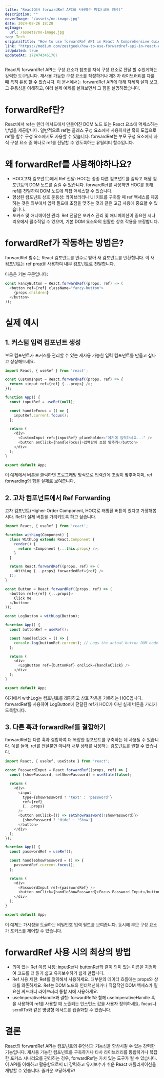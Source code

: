 ```yaml
---
title: "React에서 forwardRef API를 사용하는 방법(코드 있음)"
description: ""
coverImage: "/assets/no-image.jpg"
date: 2024-08-26 18:28
ogImage: 
  url: /assets/no-image.jpg
tag: Tech
originalTitle: "How to use forwardRef API in React A Comprehensive Guide with Real-Life Examples"
link: "https://medium.com/zestgeek/how-to-use-forwardref-api-in-react-a-comprehensive-guide-with-real-life-examples-6a3f33fe7ebd"
isUpdated: true
updatedAt: 1724743461707
---
```



React의 forwardRef API는 구성 요소가 참조를 자식 구성 요소로 전달 할 수있게하는 강력한 도구입니다. 재사용 가능한 구성 요소를 작성하거나 제3 자 라이브러리를 다룰 때 특히 유용 할 수 있습니다. 이 문서에서는 forwardRef API에 대해 자세히 살펴 보고, 그 유용성을 이해하고, 여러 실제 예제를 살펴보면서 그 힘을 설명하겠습니다.

# forwardRef란?

React에서 ref는 렌더 메서드에서 만들어진 DOM 노드 또는 React 요소에 액세스하는 방법을 제공합니다. 일반적으로 ref는 클래스 구성 요소에서 사용하지만 훅의 도입으로 ref를 함수 구성 요소에서도 사용할 수 있습니다. forwardRef는 부모 구성 요소에서 자식 구성 요소 중 하나로 ref를 전달할 수 있도록하는 유틸리티 함수입니다.

# 왜 forwardRef를 사용해야하나요?

<div class="content-ad"></div>

- HOC(고차 컴포넌트)에서 Ref 전달: HOC는 종종 다른 컴포넌트를 감싸고 해당 컴포넌트의 DOM 노드를 숨길 수 있습니다. forwardRef를 사용하면 HOC를 통해 ref를 전달하여 DOM 노드에 직접 액세스할 수 있습니다.
- 향상된 컴포넌트 상호 운용성: 라이브러리나 UI 키트를 구축할 때 ref 액세스를 제공하는 것은 외부에서 입력 필드에 초점을 맞추는 것과 같은 고급 사용에 중요할 수 있습니다.
- 포커스 및 애니메이션 관리: Ref 전달은 포커스 관리 및 애니메이션이 중요한 시나리오에서 필수적일 수 있으며, 기본 DOM 요소와의 원활한 상호 작용을 보장합니다.

# forwardRef가 작동하는 방법은?

forwardRef 함수는 React 컴포넌트를 인수로 받아 새 컴포넌트를 반환합니다. 이 새 컴포넌트는 ref prop을 사용하여 내부 컴포넌트로 전달합니다.

다음은 기본 구문입니다:

<div class="content-ad"></div>

```js
const FancyButton = React.forwardRef((props, ref) => (
  <button ref={ref} className="fancy-button">
    {props.children}
  </button>
));
```

# 실제 예시

## 1. 커스텀 입력 컴포넌트 생성

부모 컴포넌트가 포커스를 관리할 수 있는 재사용 가능한 입력 컴포넌트를 만들고 싶다고 상상해보세요.

<div class="content-ad"></div>

```js
import React, { useRef } from 'react';

const CustomInput = React.forwardRef((props, ref) => {
  return <input ref={ref} {...props} />;
});

function App() {
  const inputRef = useRef(null);

  const handleFocus = () => {
    inputRef.current.focus();
  };

  return (
    <div>
      <CustomInput ref={inputRef} placeholder="여기에 입력하세요..." />
      <button onClick={handleFocus}>입력란에 초점 맞추기</button>
    </div>
  );
}

export default App;
```

이 예제에서 버튼을 클릭하면 프로그래밍 방식으로 입력란에 초점이 맞추어지며, ref forwarding의 힘을 실제로 보여줍니다.

## 2. 고차 컴포넌트에서 Ref Forwarding

고차 컴포넌트(Higher-Order Component, HOC)로 래핑된 버튼이 있다고 가정해봅시다. Ref가 실제 버튼을 가리키도록 하고 싶습니다.


<div class="content-ad"></div>

```js
import React, { useRef } from 'react';

function withLog(Component) {
  class WithLog extends React.Component {
    render() {
      return <Component {...this.props} />;
    }
  }

  return React.forwardRef((props, ref) => (
    <WithLog {...props} forwardedRef={ref} />
  ));
}

const Button = React.forwardRef((props, ref) => (
  <button ref={ref} {...props}>
    Click me
  </button>
));

const LogButton = withLog(Button);

function App() {
  const buttonRef = useRef();

  const handleClick = () => {
    console.log(buttonRef.current); // Logs the actual button DOM node
  };

  return (
    <div>
      <LogButton ref={buttonRef} onClick={handleClick} />
    </div>
  );
}

export default App;
```

여기에서 withLog는 컴포넌트를 래핑하고 상호 작용을 기록하는 HOC입니다. forwardRef를 사용하여 LogButton에 전달된 ref가 HOC가 아닌 실제 버튼을 가리키도록합니다.

## 3. 다른 훅과 forwardRef를 결합하기

forwardRef는 다른 훅과 결합하여 더 복잡한 컴포넌트를 구축하는 데 사용될 수 있습니다. 예를 들어, ref를 전달뿐만 아니라 내부 상태를 사용하는 컴포넌트를 원할 수 있습니다.


<div class="content-ad"></div>

```js
import React, { useRef, useState } from 'react';

const PasswordInput = React.forwardRef((props, ref) => {
  const [showPassword, setShowPassword] = useState(false);

  return (
    <div>
      <input
        type={showPassword ? 'text' : 'password'}
        ref={ref}
        {...props}
      />
      <button onClick={() => setShowPassword(!showPassword)}>
        {showPassword ? 'Hide' : 'Show'}
      </button>
    </div>
  );
});

function App() {
  const passwordRef = useRef();

  const handleShowPassword = () => {
    passwordRef.current.focus();
  };

  return (
    <div>
      <PasswordInput ref={passwordRef} />
      <button onClick={handleShowPassword}>Focus Password Input</button>
    </div>
  );
}

export default App;
```

이 예제는 가시성을 토글하는 비밀번호 입력 필드를 보여줍니다. 동시에 부모 구성 요소가 포커스를 제어할 수 있습니다.

# forwardRef 사용 시의 최상의 방법

- 의미 있는 Ref 이름 사용: inputRef나 buttonRef와 같이 의미 있는 이름을 지정하여 코드를 더 읽기 쉽고 유지보수하기 쉽게 만듭니다.
- Ref 사용 제한: Ref를 절약해서 사용하세요. 대부분의 데이터 흐름에는 props와 상태를 의존하세요. Ref는 DOM 노드와 인터랙션하거나 직접적인 DOM 액세스가 필요한 써드파티 라이브러리 통합 시에 사용하세요.
- useImperativeHandle과 결합: forwardRef와 함께 useImperativeHandle 훅을 사용하여 ref를 사용할 때 노출되는 인스턴스 값을 사용자 정의하세요. focus나 scrollTo와 같은 명령형 메서드를 캡슐화할 수 있습니다.


<div class="content-ad"></div>

# 결론

React의 forwardRef API는 컴포넌트의 유연성과 기능성을 향상시킬 수 있는 강력한 기능입니다. 재사용 가능한 컴포넌트를 구축하거나 타사 라이브러리를 통합하거나 복잡한 포커스 시나리오를 관리하는 경우, forwardRef는 가치 있는 도구가 될 수 있습니다. 이 API를 이해하고 활용함으로써 더 강력하고 유지보수가 쉬운 React 애플리케이션을 개발할 수 있습니다. 즐거운 코딩하세요!